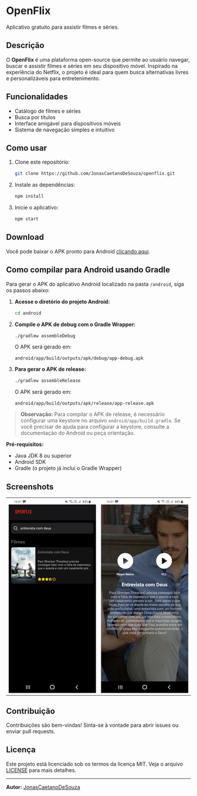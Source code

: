 # OpenFlix

Aplicativo gratuito para assistir filmes e séries.

## Descrição

O **OpenFlix** é uma plataforma open-source que permite ao usuário navegar, buscar e assistir filmes e séries em seu dispositivo móvel. Inspirado na experiência do Netflix, o projeto é ideal para quem busca alternativas livres e personalizáveis para entretenimento.

## Funcionalidades

- Catálogo de filmes e séries
- Busca por títulos
- Interface amigável para dispositivos móveis
- Sistema de navegação simples e intuitivo

## Como usar

1. Clone este repositório:
   ```bash
   git clone https://github.com/JonasCaetanoDeSouza/openflix.git
   ```
2. Instale as dependências:
   ```bash
   npm install
   ```
3. Inicie o aplicativo:
   ```bash
   npm start
   ```

## Download

Você pode baixar o APK pronto para Android [clicando aqui](https://github.com/JonasCaetanoDeSouza/openflix/releases/download/1.0/openflix1.0.apk).

## Como compilar para Android usando Gradle

Para gerar o APK do aplicativo Android localizado na pasta `/android`, siga os passos abaixo:

1. **Acesse o diretório do projeto Android:**
   ```bash
   cd android
   ```

2. **Compile o APK de debug com o Gradle Wrapper:**
   ```bash
   ./gradlew assembleDebug
   ```
   O APK será gerado em:
   ```
   android/app/build/outputs/apk/debug/app-debug.apk
   ```

3. **Para gerar o APK de release:**
   ```bash
   ./gradlew assembleRelease
   ```
   O APK será gerado em:
   ```
   android/app/build/outputs/apk/release/app-release.apk
   ```

> **Observação:** Para compilar o APK de release, é necessário configurar uma keystore no arquivo `android/app/build.gradle`. Se você precisar de ajuda para configurar a keystore, consulte a documentação do Android ou peça orientação.

**Pré-requisitos:**  
- Java JDK 8 ou superior  
- Android SDK  
- Gradle (o projeto já inclui o Gradle Wrapper)

## Screenshots

<table>
  <tr>
    <td><img src="https://github.com/JonasCaetanoDeSouza/openflix/blob/main/assets/Screenshot%20(1).png" alt="Screenshot 1" width="300"></td>
    <td><img src="https://github.com/JonasCaetanoDeSouza/openflix/blob/main/assets/Screenshot%20(2).png" alt="Screenshot 2" width="300"></td>
  </tr>
</table>

## Contribuição

Contribuições são bem-vindas! Sinta-se à vontade para abrir issues ou enviar pull requests.

## Licença

Este projeto está licenciado sob os termos da licença MIT. Veja o arquivo [LICENSE](./LICENSE) para mais detalhes.

---

**Autor:** [JonasCaetanoDeSouza](https://github.com/JonasCaetanoDeSouza)
